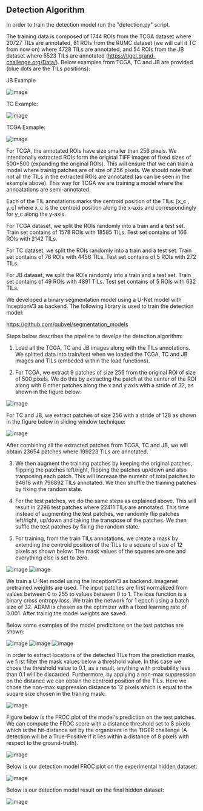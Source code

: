 ## **Detection Algorithm**

In order to train the detection model run the "detection.py" script.

The training data is composed of 1744 ROIs from the TCGA dataset where 20727 TILs are annotated, 81 ROIs from the RUMC dataset (we will call it TC from now on) where 4728 TILs are annotated, and 54 ROIs from the JB dataset where 5523 TILs are annotated (https://tiger.grand-challenge.org/Data/). Below examples from TCGA, TC and JB are provided (blue dots are the TILs positions):

JB Example

![image](https://user-images.githubusercontent.com/68286434/181012474-85dfc8a6-5673-4f23-a6e3-c21aa7dc938c.png)

TC Example:

![image](https://user-images.githubusercontent.com/68286434/181012510-91319e12-f336-4349-9992-2e569a41cb68.png)

TCGA Exmaple:

![image](https://user-images.githubusercontent.com/68286434/181012537-d2acc5de-7fbe-4631-a2c8-1aa60e438d71.png)

For TCGA, the annotated ROIs have size smaller than 256 pixels. We intentionally extracted ROIs form the original TIFF images of fixed sizes of 500*500 (expanding the original ROIs). This will ensure that we can train a model where trainig patches are of size of 256 pixels. We should note that not all the TILs in the extracted ROIs are annotated (as can be seen in the example above). This way for TCGA we are training a model where the annoatations are semi-annotated.

Each of the TIL annotations marks the centroid position of the TILs: [x_c , y_c] where x_c is the centroid position along the x-axis and correspondingly for y_c along the y-axis.

For TCGA dataset, we split the ROIs randomly into a train and a test set. Train set contains of 1578 ROIs with 18585 TILs. Test set contains of 166 ROIs with 2142 TILs.

For TC dataset, we split the ROIs randomly into a train and a test set. Train set contains of 76 ROIs with 4456 TILs. Test set contains of 5 ROIs with 272 TILs.

For JB dataset, we split the ROIs randomly into a train and a test set. Train set contains of 49 ROIs with 4891 TILs. Test set contains of 5 ROIs with 632 TILs.

We developed a binary segmentation model using a U-Net model with InceptionV3 as backend. The following library is used to train the detection model:

https://github.com/qubvel/segmentation_models

Steps below describes the pipeline to develpe the detection algorithm:

1) Load all the TCGA, TC and JB images along with the TILs annotations. We splitted data into train/test when we loaded the TCGA, TC and JB images and TILs (embeded within the load functions).

2) For TCGA, we extract 9 patches of size 256 from the original ROI of size of 500 pixels. We do this by extracting the patch at the center of the ROI along with 8 other patches along the x and y axis with a stride of 32, as shown in the figure below:

![image](https://user-images.githubusercontent.com/68286434/181013196-47d046a8-ca94-4cf9-8a6c-324e2d2eafc8.png)

For TC and JB, we extract patches of size 256 with a stride of 128 as shown in the figure below in sliding window technique:

![image](https://user-images.githubusercontent.com/68286434/181013256-13ac77c1-5852-48ea-aa3a-668b8eafa1ee.png)

After combining all the extracted patches from TCGA, TC and JB, we will obtain 23654 patches where 199223 TILs are annotated.

3) We then augment the training patches by keeping the original patches, flipping the patches left/right, flipping the patches up/down and also tranposing each patch. This will increase the numebr of total patches to 94616 with 796892 TILs annotated. We then shuffle the training patches by fixing the random state.

4) For the test patches, we do the same steps as explained above. This will result in 2296 test patches where 22411 TILs are annotated. This time instead of augmenting the test patches, we randomly flip patches left/right, up/down and taking the transpose of the patches. We then suffle the test patches by fixing the random state.

5) For training, from the train TILs annotations, we create a mask by extending the centroid position of the TILs to a square of size of 12 pixels as shown below:
The mask values of the squares are one and everything else is set to zero.

![image](https://user-images.githubusercontent.com/68286434/181013615-fd2da0d8-ebca-4ce9-b57b-500086eab126.png)
![image](https://user-images.githubusercontent.com/68286434/181013640-4480a683-07ff-4da3-9d3b-5a8fec08846f.png)

We train a U-Net model using the InceptionV3 as backend. Imagenet pretrained weights are used. The input patches are first normalized from values between 0 to 255 to values between 0 to 1. The loss function is a binary cross entropy loss. We train the network for 1 epoch using a batch size of 32. ADAM is chosen as the optimizer with a fixed learning rate of 0.001. After trainig the model weights are saved.

Below some examples of the model predicitons on the test patches are shown:

![image](https://user-images.githubusercontent.com/68286434/181013799-de0fe60c-562f-45c4-b02a-9644b598918c.png)
![image](https://user-images.githubusercontent.com/68286434/181013818-0794c709-5978-4e27-a343-61eecb1e225e.png)
![image](https://user-images.githubusercontent.com/68286434/181013825-bd5673b4-c282-49f2-8ff6-5bffabf1c34a.png)

In order to extract locations of the detected TILs from the prediction masks, we first filter the mask values below a threshold value. In this case we chose the threshold value to 0.1, as a result, anything with probability less than 0.1 will be discarded. Furthermore, by applying a non-max suppression on the distance we can obtain the centroid position of the TILs. Here we chose the non-max suppression distance to 12 pixels which is equal to the suqare size chosen in the traning mask:

![image](https://user-images.githubusercontent.com/68286434/181013935-269968a5-b4b5-4bcf-a356-6d405ff4b615.png)

Figure below is the FROC plot of the model's prediction on the test patches. We can compute the FROC score with a distance threshold set to 8 pixels which is the hit-distance set by the organizers in the TIGER challenge (A detection will be a True-Positive if it lies within a distance of 8 pixels with respect to the ground-truth).

![image](https://user-images.githubusercontent.com/68286434/181014064-f11804a6-4ee5-4f61-9aac-e1e8153f3929.png)

Below is our detection model FROC plot on the experimental hidden dataset:

![image](https://user-images.githubusercontent.com/68286434/181014140-6c2d494e-367f-4984-9377-a2c5600d2c67.png)

Below is our detection model result on the final hidden dataset:

![image](https://user-images.githubusercontent.com/68286434/181014165-06d5977c-5ea1-4a9b-98f9-efc372e85e51.png)

